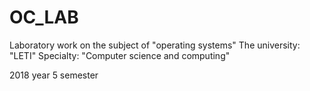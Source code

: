 # OC_LAB
Laboratory work on the subject of "operating systems"
The university: "LETI" 
Specialty: "Computer science and computing"
 
2018 year 5 semester
